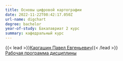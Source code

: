 ```yaml
---
title: Основы цифровой картографии
date: 2022-11-22T08:42:17.050Z
url-name: digchart
degree: bachelor
year-of-study: Бакалавриат 2 курс
summary: кафедральный курс
---
```

{{< lead >}}[Каргашин Павел Евгеньевич](https://istina.msu.ru/profile/pavelkargashin/){{< /lead >}} \
[Рабочая программа дисциплины](https://disk.yandex.ru/i/uqebnybXj4O2RQ)